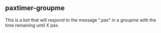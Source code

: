 ## paxtimer-groupme
This is a bot that will respond to the message ".pax" in a groupme with the time remaining until X pax.